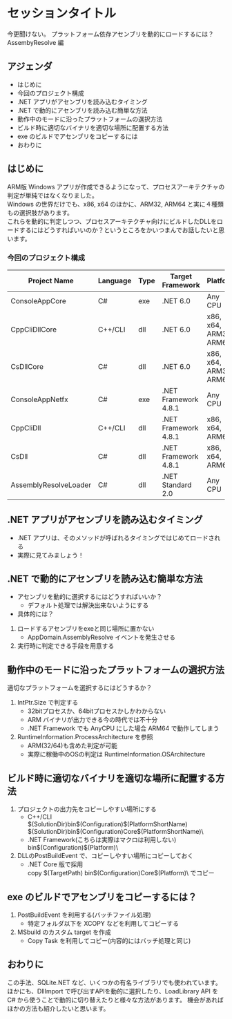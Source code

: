 # セッションタイトル

今更聞けない。
プラットフォーム依存アセンブリを動的にロードするには？
AssembyResolve 編

## アジェンダ
- はじめに
- 今回のプロジェクト構成
- .NET アプリがアセンブリを読み込むタイミング
- .NET で動的にアセンブリを読み込む簡単な方法
- 動作中のモードに沿ったプラットフォームの選択方法
- ビルド時に適切なバイナリを適切な場所に配置する方法
- exe のビルドでアセンブリをコピーするには
- おわりに

## はじめに

ARM版 Windows アプリが作成できるようになって、プロセスアーキテクチャの判定が単純ではなくなりました。  
Windows の世界だけでも、x86, x64 のほかに、ARM32, ARM64 と実に４種類もの選択肢があります。  
これらを動的に判定しつつ、プロセスアーキテクチャ向けにビルドしたDLLをロードするにはどうすればいいのか？というところをかいつまんでお話したいと思います。

### 今回のプロジェクト構成

| Project Name | Language | Type | Target Framework | Platform |
|---|---|---|---|---|
| ConsoleAppCore | C# | exe | .NET 6.0 | Any CPU |
| CppCliDllCore | C++/CLI | dll | .NET 6.0 | x86, x64, ARM32, ARM64 |
| CsDllCore | C# | dll | .NET 6.0 | x86, x64, ARM32, ARM64 |
| ConsoleAppNetfx | C# | exe | .NET Framework 4.8.1 | Any CPU |
| CppCliDll | C++/CLI | dll | .NET Framework 4.8.1 | x86, x64, ARM64 |
| CsDll | C# | dll | .NET Framework 4.8.1 | x86, x64, ARM64 |
| AssemblyResolveLoader | C# | dll | .NET Standard 2.0 | Any CPU |

## .NET アプリがアセンブリを読み込むタイミング

- .NET アプリは、そのメソッドが呼ばれるタイミングではじめてロードされる
- 実際に見てみましょう！

## .NET で動的にアセンブリを読み込む簡単な方法

- アセンブリを動的に選択するにはどうすればいいか？
    - デフォルト処理では解決出来ないようにする
- 具体的には？
1. ロードするアセンブリをexeと同じ場所に置かない
    - AppDomain.AssemblyResolve イベントを発生させる
1. 実行時に判定できる手段を用意する

## 動作中のモードに沿ったプラットフォームの選択方法

適切なプラットフォームを選択するにはどうするか？

1. IntPtr.Size で判定する
    - 32bitプロセスか、64bitプロセスかしかわからない
    - ARM バイナリが出力できる今の時代では不十分
    - .NET Framework でも AnyCPU にした場合 ARM64 で動作してしまう
1. RuntimeInformation.ProcessArchitecture を参照
    - ARM(32/64)も含めた判定が可能
    - 実際に稼働中のOSの判定は RuntimeInformation.OSArchitecture

## ビルド時に適切なバイナリを適切な場所に配置する方法

1. プロジェクトの出力先をコピーしやすい場所にする
    - C++/CLI  
    $(SolutionDir)bin\$(Configuration)\$(PlatformShortName)\
    $(SolutionDir)bin\$(Configuration)Core\$(PlatformShortName)\  
    - .NET Framework(こちらは実際はマクロは利用しない)
    bin\$(Configuration)\$(Platform)\ 
1. DLLのPostBuildEvent で、コピーしやすい場所にコピーしておく
    - .NET Core 版で採用  
    copy $(TargetPath) bin\$(Configuration)Core\$(Platform)\ でコピー

## exe のビルドでアセンブリをコピーするには？

1. PostBuildEvent を利用する(バッチファイル処理)
    - 特定フォルダ以下を XCOPY などを利用してコピーする
1. MSbuild のカスタム target を作成
    - Copy Task を利用してコピー(内容的にはバッチ処理と同じ)

## おわりに

この手法、SQLite.NET など、いくつかの有名ライブラリでも使われています。  
ほかにも、DllImport で呼び出すAPIを動的に選択したり、LoadLibrary API を C# から使うことで動的に切り替えたりと様々な方法があります。
機会があればほかの方法も紹介したいと思います。
